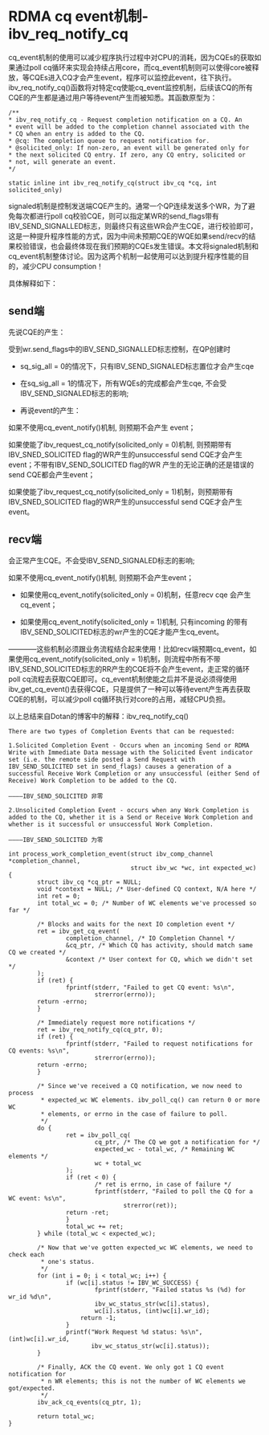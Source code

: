 #  RDMA cq event机制-ibv_req_notify_cq


cq_event机制的使用可以减少程序执行过程中对CPU的消耗，因为CQEs的获取如果通过poll cq循环来实现会持续占用core，而cq_event机制则可以使得core被释放，等CQEs进入CQ才会产生event，程序可以监控此event，往下执行。ibv_req_notify_cq()函数将对特定cq使能cq_event监控机制，后续该CQ的所有CQE的产生都是通过用户等待event产生而被知悉。其函数原型为：

```
/**
* ibv_req_notify_cq - Request completion notification on a CQ. An
* event will be added to the completion channel associated with the
* CQ when an entry is added to the CQ.
* @cq: The completion queue to request notification for.
* @solicited_only: If non-zero, an event will be generated only for
* the next solicited CQ entry. If zero, any CQ entry, solicited or
* not, will generate an event.
*/
```
```
static inline int ibv_req_notify_cq(struct ibv_cq *cq, int solicited_only)
```
signaled机制是控制发送端CQE产生的。通常一个QP连续发送多个WR，为了避免每次都进行poll cq校验CQE，则可以指定某WR的send_flags带有IBV_SEND_SIGNALLED标志，则最终只有这些WR会产生CQE，进行校验即可，这是一种提升程序性能的方式，因为中间未预期CQE的WQE如果send/recv的结果校验错误，也会最终体现在我们预期的CQEs发生错误。本文将signaled机制和cq_event机制整体讨论。因为这两个机制一起使用可以达到提升程序性能的目的，减少CPU consumption！

具体解释如下：   
 
##  send端       
先说CQE的产生：

受到wr.send_flags中的IBV_SEND_SIGNALLED标志控制，在QP创建时
+ sq_sig_all = 0的情况下，只有IBV_SEND_SIGNALED标志置位才会产生cqe     
+ 在sq_sig_all = 1的情况下，所有WQEs的完成都会产生cqe, 不会受IBV_SEND_SIGNALED标志的影响;  

+ 再说event的产生：

如果不使用cq_event_notify()机制, 则预期不会产生 event；    

如果使能了ibv_request_cq_notify(solicited_only = 0)机制, 则预期带有IBV_SNED_SOLICITED flag的WR产生的unsuccessful send CQE才会产生event；不带有IBV_SEND_SOLICITED flag的WR 产生的无论正确的还是错误的send CQE都会产生event；    

如果使能了ibv_request_cq_notify(solicited_only = 1)机制，则预期带有IBV_SNED_SOLICITED flag的WR产生的unsuccessful send CQE才会产生event。   

##  recv端
会正常产生CQE。不会受IBV_SEND_SIGNALED标志的影响;    



如果不使用cq_event_notify()机制, 则预期不会产生event；   

+ 如果使用cq_event_notify(solicited_only = 0)机制，任意recv cqe 会产生cq_event；   

+ 如果使用cq_event_notify(solicited_only = 1)机制, 只有incoming    的带有IBV_SEND_SOLICITED标志的wr产生的CQE才能产生cq_event。         

————这些机制必须跟业务流程结合起来使用！比如recv端预期cq_event，如果使用cq_event_notify(solicited_only = 1)机制，则流程中所有不带IBV_SEND_SOLICITED标志的RR产生的CQE将不会产生event，走正常的循环poll cq流程去获取CQE即可。cq_event机制使能之后并不是说必须得使用ibv_get_cq_event()去获得CQE，只是提供了一种可以等待event产生再去获取CQE的机制，可以减少poll cq循环执行对core的占用，减轻CPU负担。        



以上总结来自Dotan的博客中的解释：ibv_req_notify_cq()       
```
There are two types of Completion Events that can be requested:

1.Solicited Completion Event - Occurs when an incoming Send or RDMA Write with Immediate Data message with the Solicited Event indicator set (i.e. the remote side posted a Send Request with IBV_SEND_SOLICITED set in send_flags) causes a generation of a successful Receive Work Completion or any unsuccessful (either Send of Receive) Work Completion to be added to the CQ.

————IBV_SEND_SOLICITED 非零

2.Unsolicited Completion Event - occurs when any Work Completion is added to the CQ, whether it is a Send or Receive Work Completion and whether is it successful or unsuccessful Work Completion.

————IBV_SEND_SOLICITED 为零
```



```
int process_work_completion_event(struct ibv_comp_channel *completion_channel,
                                  struct ibv_wc *wc, int expected_wc)
{
        struct ibv_cq *cq_ptr = NULL;
        void *context = NULL; /* User-defined CQ context, N/A here */
        int ret = 0;
        int total_wc = 0; /* Number of WC elements we've processed so far */

        /* Blocks and waits for the next IO completion event */
        ret = ibv_get_cq_event(
                completion_channel, /* IO Completion Channel */
                &cq_ptr, /* Which CQ has activity, should match same CQ we created */
                &context /* User context for CQ, which we didn't set */
        );
        if (ret) {
                fprintf(stderr, "Failed to get CQ event: %s\n",
                        strerror(errno));
		return -errno;
        }

        /* Immediately request more notifications */
        ret = ibv_req_notify_cq(cq_ptr, 0);
        if (ret) {
                fprintf(stderr, "Failed to request notifications for CQ events: %s\n",
                        strerror(errno));
		return -errno;
        }

        /* Since we've received a CQ notification, we now need to process
         * expected_wc WC elements. ibv_poll_cq() can return 0 or more WC
         * elements, or errno in the case of failure to poll.
         */
        do {
                ret = ibv_poll_cq(
                        cq_ptr, /* The CQ we got a notification for */
                        expected_wc - total_wc, /* Remaining WC elements */
                        wc + total_wc
                );
                if (ret < 0) {
                        /* ret is errno, in case of failure */
                        fprintf(stderr, "Failed to poll the CQ for a WC event: %s\n",
                                strerror(ret));
		        return -ret;
                }
                total_wc += ret;
        } while (total_wc < expected_wc);

        /* Now that we've gotten expected_wc WC elements, we need to check each
         * one's status.
         */
        for (int i = 0; i < total_wc; i++) {
                if (wc[i].status != IBV_WC_SUCCESS) {
                        fprintf(stderr, "Failed status %s (%d) for wr_id %d\n",
		                ibv_wc_status_str(wc[i].status),
		                wc[i].status, (int)wc[i].wr_id);
	                return -1;
                }
                printf("Work Request %d status: %s\n", (int)wc[i].wr_id,
                       ibv_wc_status_str(wc[i].status));
        }

        /* Finally, ACK the CQ event. We only got 1 CQ event notification for
         * n WR elements; this is not the number of WC elements we got/expected.
         */
        ibv_ack_cq_events(cq_ptr, 1);

        return total_wc;
}
```